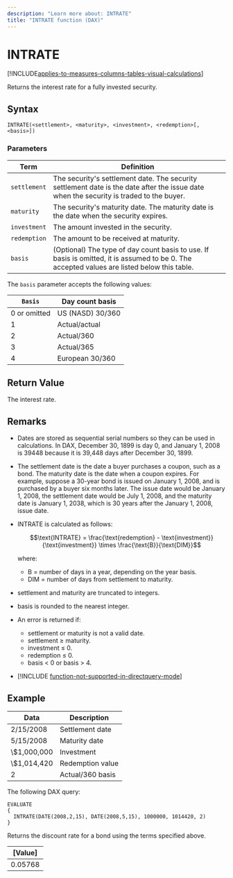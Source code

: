 ```yaml
---
description: "Learn more about: INTRATE"
title: "INTRATE function (DAX)"
---
```


# INTRATE

[!INCLUDE[applies-to-measures-columns-tables-visual-calculations](includes/applies-to-measures-columns-tables-visual-calculations.md)]

Returns the interest rate for a fully invested security.

## Syntax

```dax
INTRATE(<settlement>, <maturity>, <investment>, <redemption>[, <basis>])
```

### Parameters

|Term|Definition|  
|--------|--------------|  
|`settlement`|The security's settlement date. The security settlement date is the date after the issue date when the security is traded to the buyer.|
|`maturity`|The security's maturity date. The maturity date is the date when the security expires.|
|`investment`|The amount invested in the security.|
|`redemption`|The amount to be received at maturity.|
|`basis`|(Optional) The type of day count basis to use. If basis is omitted, it is assumed to be 0. The accepted values are listed below this table.|

The `basis` parameter accepts the following values:

| `Basis`    | **Day count basis** |
| ------------ | ------------------- |
| 0 or omitted | US (NASD) 30/360    |
| 1            | Actual/actual       |
| 2            | Actual/360          |
| 3            | Actual/365          |
| 4            | European 30/360     |

## Return Value

The interest rate.

## Remarks

- Dates are stored as sequential serial numbers so they can be used in calculations. In DAX, December 30, 1899 is day 0, and January 1, 2008 is 39448 because it is 39,448 days after December 30, 1899.

- The settlement date is the date a buyer purchases a coupon, such as a bond. The maturity date is the date when a coupon expires. For example, suppose a 30-year bond is issued on January 1, 2008, and is purchased by a buyer six months later. The issue date would be January 1, 2008, the settlement date would be July 1, 2008, and the maturity date is January 1, 2038, which is 30 years after the January 1, 2008, issue date.

- INTRATE is calculated as follows:

  $$\text{INTRATE} = \frac{\text{redemption} - \text{investment}}{\text{investment}} \times \frac{\text{B}}{\text{DIM}}$$

  where:

  - $\text{B}$ = number of days in a year, depending on the year basis.
  - $\text{DIM}$ = number of days from settlement to maturity.

- settlement and maturity are truncated to integers.

- basis is rounded to the nearest integer.

- An error is returned if:
  - settlement or maturity is not a valid date.
  - settlement ≥ maturity.
  - investment ≤ 0.
  - redemption ≤ 0.
  - basis < 0 or basis > 4.

- [!INCLUDE [function-not-supported-in-directquery-mode](includes/function-not-supported-in-directquery-mode.md)]

## Example

| **Data**   | **Description**  |
| ---------- | ---------------- |
| 2/15/2008  | Settlement date  |
| 5/15/2008  | Maturity date    |
| \\$1,000,000 | Investment       |
| \\$1,014,420 | Redemption value |
| 2          | Actual/360 basis |

The following DAX query:

```dax
EVALUATE
{
  INTRATE(DATE(2008,2,15), DATE(2008,5,15), 1000000, 1014420, 2)
}
```

Returns the discount rate for a bond using the terms specified above.

| **[Value]** |
| ------------- |
| 0.05768       |
